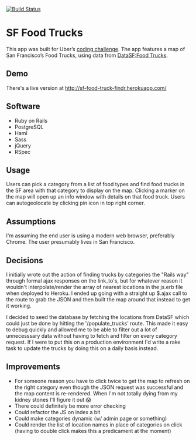 [![Build Status](https://travis-ci.org/albab/sf-food-truck-finder.svg?branch=master)](https://travis-ci.org/albab/sf-food-truck-finder)
# SF Food Trucks
This app was built for Uber’s [coding challenge](https://github.com/uber/coding-challenge-tools). The app features a map of San Francisco’s Food Trucks, using data from [DataSF:Food Trucks](https://data.sfgov.org/Permitting/Mobile-Food-Facility-Permit/rqzj-sfat). 

## Demo
There's a live version at http://sf-food-truck-findr.herokuapp.com/

## Software
* Ruby on Rails
* PostgreSQL
* Haml
* Sass
* jQuery
* RSpec 

## Usage
Users can pick a category from a list of food types and find food trucks in the SF area with that category to display on the map. Clicking a marker on the map will open up an info window with details on that food truck. Users can autogeolocate by clicking pin icon in top right corner. 

## Assumptions
I'm assuming the end user is using a modern web browser, preferably Chrome. The user presumably lives in San Francisco.

## Decisions
I initially wrote out the action of finding trucks by categories the "Rails way" through formal ajax responses on the link_to's, but for whatever reason it wouldn't interpolate/render the array of nearest locations in the js.erb file when deployed to Heroku. I ended up going with a straight up $.ajax call to the route to grab the JSON and then built the map around that instead to get it working. 

I decided to seed the database by fetching the locations from DataSF which could just be done by hitting the '/populate_trucks' route. This made it easy to debug quickly and allowed me to be able to filter out a lot of unnecesssary data without having to fetch and filter on every category request. If I were to put this on a production environment I'd write a rake task to update the trucks by doing this on a daily basis instead.

## Improvements
* For someone reason you have to click twice to get the map to refresh on the right category even though the JSON request was successful and the map content is re-rendered. When I'm not totally dying from my kidney stones I'll figure it out 😱
* There could definitely be more error checking
* Could refactor the JS on index a bit
* Could make categories dynamic (w/ admin page or something)
* Could render the list of location names in place of categories on click (having to double click makes this a predicament at the moment)

